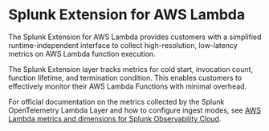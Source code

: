 # Splunk Extension for AWS Lambda

The Splunk Extension for AWS Lambda provides customers with a simplified runtime-independent
interface to collect high-resolution, low-latency metrics on AWS Lambda function execution.

The Splunk Extension layer tracks metrics for cold start, invocation count, function lifetime, and termination
condition. This enables customers to effectively monitor their AWS Lambda Functions with
minimal overhead.

For official documentation on the metrics collected by the Splunk OpenTelemetry Lambda Layer and how to configure ingest modes, see [AWS Lambda metrics and dimensions for Splunk Observability Cloud](https://quickdraw.splunk.com/redirect/?product=Observability&version=current&location=aws.lambda.metrics).
